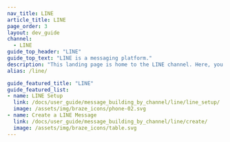 ```yaml
---
nav_title: LINE
article_title: LINE
page_order: 3
layout: dev_guide
channel:
  - LINE
guide_top_header: "LINE"
guide_top_text: "LINE is a messaging platform."
description: "This landing page is home to the LINE channel. Here, you can find articles on setting up LINE, LINE subscription groups, LINE campaigns, LINE reporting, and more."
alias: /line/

guide_featured_title: "LINE"
guide_featured_list:
- name: LINE Setup
  link: /docs/user_guide/message_building_by_channel/line/line_setup/
  image: /assets/img/braze_icons/phone-02.svg
- name: Create a LINE Message
  link: /docs/user_guide/message_building_by_channel/line/create/
  image: /assets/img/braze_icons/table.svg
---
```

<br><br>